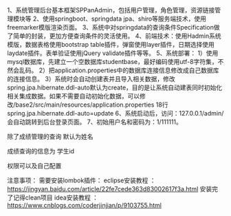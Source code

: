 1、系统管理后台基本框架SPPanAdmin，包括用户管理，角色管理，资源链接管理模块等
2、使用springboot、springdata jpa、shiro等服务端技术，使用freemarker模版渲染页面。
3、系统中对springdata的查询条件Specification做了简单的封装，更加方便查询条件的灵活使用。
4、前端技术：使用Hadmin系统模版，数据表格使用bootstrap table插件，弹窗使用layer插件，日期选择使用laydate插件。表单验证使用jQuery validate插件等等。
5、系统部署：
    1）使用mysql数据库，先建立一个空数据库studentbase，最好编码使用utf-8字符集，不然会乱码。
    2）把application.properties中的数据库连接信息修改成自己数据库的连接信息。
    3）系统时会自动创建表并且导入相关数据，修改spring.jpa.hibernate.ddl-auto默认为create，目的是让系统自动建表同时初始化相关集成数据。如果不需要自动初始化数据，可以修改/base2/src/main/resources/application.properties   18行 spring.jpa.hibernate.ddl-auto=update
6、系统启动后，访问：127.0.0.1/admin/会自动跳转到后台登录页面。
7、初始用户名和密码为：1/111111。  

除了成绩管理的查询 默认为姓名


成绩查询的信息为 学生id

    
权限可以及自己配置


注意事项：
	需要安装lombok插件：
		eclipse安装教程 ：https://jingyan.baidu.com/article/22fe7cede363d83002617f3a.html    安装完了记得clean项目
		idea安装教程 ： https://www.cnblogs.com/coderjinjian/p/9103755.html   
		